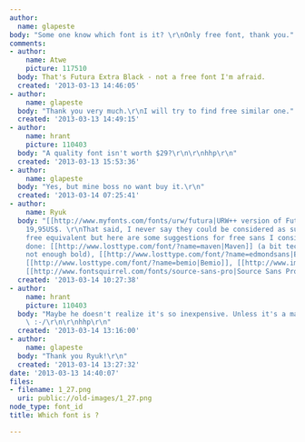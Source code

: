 ```yaml
---
author:
  name: glapeste
body: "Some one know which font is it? \r\nOnly free font, thank you."
comments:
- author:
    name: Atwe
    picture: 117510
  body: That's Futura Extra Black - not a free font I'm afraid.
  created: '2013-03-13 14:46:05'
- author:
    name: glapeste
  body: "Thank you very much.\r\nI will try to find free similar one."
  created: '2013-03-13 14:49:15'
- author:
    name: hrant
    picture: 110403
  body: "A quality font isn't worth $29?\r\n\r\nhhp\r\n"
  created: '2013-03-13 15:53:36'
- author:
    name: glapeste
  body: "Yes, but mine boss no want buy it.\r\n"
  created: '2013-03-14 07:25:41'
- author:
    name: Ryuk
  body: "[[http://www.myfonts.com/fonts/urw/futura|URW++ version of Futura]] is only
    19,95US$. \r\nThat said, I never say they could be considered as substitute or
    free equivalent but here are some suggestions for free sans I consider very well
    done: [[http://www.losttype.com/font/?name=maven|Maven]] (a bit techy and probably
    not enough bold), [[http://www.losttype.com/font/?name=edmondsans|Edmond Sans]],
    [[http://www.losttype.com/font/?name=bemio|Bemio]], [[http://www.impallari.com/projects/overview/matt-mcinerneys-raleway-family|Raleway]],
    [[http://www.fontsquirrel.com/fonts/source-sans-pro|Source Sans Pro]]"
  created: '2013-03-14 10:27:38'
- author:
    name: hrant
    picture: 110403
  body: "Maybe he doesn't realize it's so inexpensive. Unless it's a matter of principle...
    \ :-/\r\n\r\nhhp\r\n"
  created: '2013-03-14 13:16:00'
- author:
    name: glapeste
  body: "Thank you Ryuk!\r\n"
  created: '2013-03-14 13:27:32'
date: '2013-03-13 14:40:07'
files:
- filename: 1_27.png
  uri: public://old-images/1_27.png
node_type: font_id
title: Which font is ?

---
```

